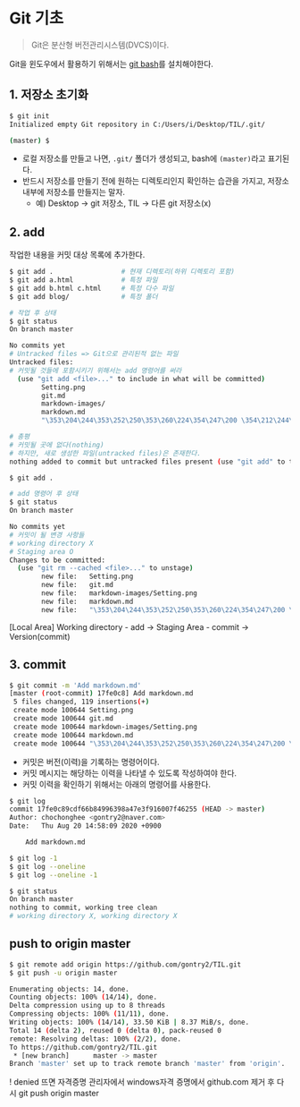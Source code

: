# Git 기초

> Git은 분산형 버전관리시스템(DVCS)이다.

Git을 윈도우에서 활용하기 위해서는 [git bash](https://gitforwindows.org/)를 설치해야한다.



## 1. 저장소 초기화

```bash
$ git init
Initialized empty Git repository in C:/Users/i/Desktop/TIL/.git/

(master) $
```



* 로컬 저장소를 만들고 나면, `.git/` 폴더가 생성되고, bash에 `(master)`라고 표기된다.
* 반드시 저장소를 만들기 전에 원하는 디렉토리인지 확인하는 습관을 가지고, 저장소 내부에 저장소를 만들지는 말자.
  * 예) Desktop -> git 저장소, TIL -> 다른 git 저장소(x)



## 2. add

작업한 내용을 커밋 대상 목록에 추가한다.

```bash
$ git add .					# 현재 디렉토리(하위 디렉토리 포함)
$ git add a.html			# 특정 파일
$ git add b.html c.html		# 특정 다수 파일
$ git add blog/ 			# 특정 폴더
```





```bash
# 작업 후 상태
$ git status
On branch master

No commits yet
# Untracked files => Git으로 관리된적 없는 파일
Untracked files:
# 커밋될 것들에 포함시키기 위해서는 add 명령어를 써라
  (use "git add <file>..." to include in what will be committed)
        Setting.png
        git.md
        markdown-images/
        markdown.md
        "\353\204\244\353\252\250\353\260\224\354\247\200 \354\212\244\355\217\260\354\247\200\353\260\245.png"

# 총평
# 커밋될 곳에 없다(nothing)
# 하지만, 새로 생성한 파일(untracked files)은 존재한다.
nothing added to commit but untracked files present (use "git add" to track)

```

```bash
$ git add .
```

```bash
# add 명령어 후 상태
$ git status
On branch master

No commits yet
# 커밋이 될 변경 사항들
# working directory X
# Staging area O
Changes to be committed:
  (use "git rm --cached <file>..." to unstage)
        new file:   Setting.png
        new file:   git.md
        new file:   markdown-images/Setting.png
        new file:   markdown.md
        new file:   "\353\204\244\353\252\250\353\260\224\354\247\200 \354\212\244\355\217\260\354\247\200\353\260\245.png"

```
[Local Area]
Working directory - add -> Staging Area - commit -> Version(commit)



## 3. commit

```bash
$ git commit -m 'Add markdown.md'
[master (root-commit) 17fe0c8] Add markdown.md
 5 files changed, 119 insertions(+)
 create mode 100644 Setting.png
 create mode 100644 git.md
 create mode 100644 markdown-images/Setting.png
 create mode 100644 markdown.md
 create mode 100644 "\353\204\244\353\252\250\353\260\224\354\247\200 \354\212\244\355\217\260\354\247\200\353\260\245.png"
```

* 커밋은 버전(이력)을 기록하는 명령어이다.
* 커밋 메시지는 해당하는 이력을 나타낼 수 있도록 작성하여야 한다.
* 커밋 이력을 확인하기 위해서는 아래의 명령어를 사용한다.

```bash
$ git log
commit 17fe0c89cdf66b84996398a47e3f916007f46255 (HEAD -> master)
Author: chochonghee <gontry2@naver.com>
Date:   Thu Aug 20 14:58:09 2020 +0900

    Add markdown.md

$ git log -1
$ git log --oneline
$ git log --oneline -1
```

```bash
$ git status
On branch master
nothing to commit, working tree clean
# working directory X, working directory X
```



## push to origin master

```bash
$ git remote add origin https://github.com/gontry2/TIL.git
$ git push -u origin master

Enumerating objects: 14, done.
Counting objects: 100% (14/14), done.
Delta compression using up to 8 threads
Compressing objects: 100% (11/11), done.
Writing objects: 100% (14/14), 33.50 KiB | 8.37 MiB/s, done.
Total 14 (delta 2), reused 0 (delta 0), pack-reused 0
remote: Resolving deltas: 100% (2/2), done.
To https://github.com/gontry2/TIL.git
 * [new branch]      master -> master
Branch 'master' set up to track remote branch 'master' from 'origin'.
```



! denied 뜨면
자격증명 관리자에서 windows자격 증명에서 github.com 제거 후 다시 git push origin master

